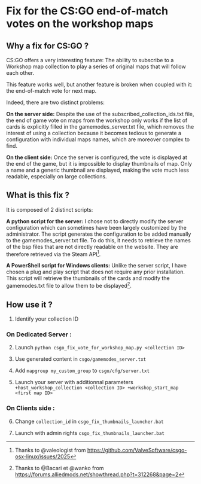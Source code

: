 # Fix for the CS:GO end-of-match votes on the workshop maps 

## Why a fix for CS:GO ?

CS:GO offers a very interesting feature: The ability to subscribe to a Workshop map collection to play a series of original maps that will follow each other.

This feature works well, but another feature is broken when coupled with it: the end-of-match vote for next map.

Indeed, there are two distinct problems:

**On the server side:** Despite the use of the subscribed_collection_ids.txt file, the end of game vote on maps from the workshop only works if the list of cards is explicitly filled in the gamemodes_server.txt file, which removes the interest of using a collection because it becomes tedious to generate a configuration with individual maps names, which are moreover complex to find.

**On the client side:** Once the server is configured, the vote is displayed at the end of the game, but it is impossible to display thumbnails of map. Only a name and a generic thumbnail are displayed, making the vote much less readable, especially on large collections.

## What is this fix ?

It is composed of 2 distinct scripts:

**A python script for the server:** I chose not to directly modify the server configuration which can sometimes have been largely customized by the administrator. The script generates the configuration to be added manually to the gamemodes_server.txt file. To do this, it needs to retrieve the names of the bsp files that are not directly readable on the website. They are therefore retrieved via the Steam API[^1].

**A PowerShell script for Windows clients:** Unlike the server script, I have chosen a plug and play script that does not require any prior installation. This script will retrieve the thumbnails of the cards and modify the gamemodes.txt file to allow them to be displayed[^2].

## How use it ?

1. Identify your collection ID

### On Dedicated Server : 

2. Launch `python csgo_fix_vote_for_workshop_map.py <collection ID>`

3. Use generated content in `csgo/gamemodes_server.txt`

4. Add `mapgroup my_custom_group` to `csgo/cfg/server.txt`

5. Launch your server with additionnal parameters `+host_workshop_collection <collection ID> +workshop_start_map <first map ID>`

### On Clients side : 

6. Change `collection_id` in `csgo_fix_thumbnails_launcher.bat`

7. Launch with admin rights `csgo_fix_thumbnails_launcher.bat`

[^1]: Thanks to @valeologist from https://github.com/ValveSoftware/csgo-osx-linux/issues/2025
[^2]: Thanks to @Bacari et @wanko from https://forums.alliedmods.net/showthread.php?t=312268&page=2
